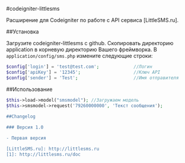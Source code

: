 #codeigniter-littlesms

Расширение для Codeigniter по работе с API сервиса [LittleSMS.ru].

##Установка

Загрузите codeigniter-littlesms с github.
Скопировать директорию application в корневую директорию Вашего фреймворка.
В ```application/config/sms.php``` измените следующие строки:

```php
$config['login'] = 'test@test.com'; 			//Логин
$config['apiKey'] = '12345';					//Ключ API
$config['sender'] = 'Test';						//Имя отправителя
```

##Использование

```php
$this->load->model("smsmodel"); //Загружаем модель
$this->smsmodel->request('79260000000', 'Текст сообщения');
`
##Changelog

### Версия 1.0

- Первая версия

[LittleSMS.ru]: http://littlesms.ru
[1]: http://littlesms.ru/doc
